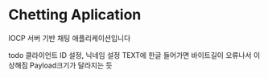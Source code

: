 # Chetting Aplication 

IOCP 서버 기반 채팅 애플리케이션입니다

todo
클라이언트 ID 설정, 닉네임 설정
TEXT에 한글 들어가면 바이트길이 오류나서 이상해짐 
Payload크기가 달라지는 듯